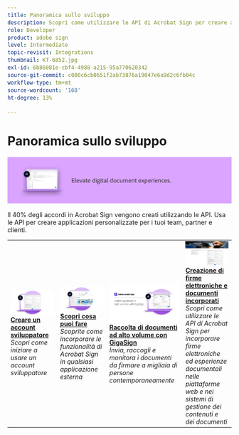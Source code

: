 ```yaml
---
title: Panoramica sullo sviluppo
description: Scopri come utilizzare le API di Acrobat Sign per creare applicazioni personalizzate per team, partner e clienti
role: Developer
product: adobe sign
level: Intermediate
topic-revisit: Integrations
thumbnail: KT-6852.jpg
exl-id: 6b86081e-cbf4-4988-a215-95a770620342
source-git-commit: c000c6cb0651f2ab73876a19047e6a9d2c6fb04c
workflow-type: tm+mt
source-wordcount: '168'
ht-degree: 13%

---
```


# Panoramica sullo sviluppo

![Immagine di sviluppo di Sign](../assets/Hero-Develop.png)

Il 40% degli accordi in Acrobat Sign vengono creati utilizzando le API. Usa le API per creare applicazioni personalizzate per i tuoi team, partner e clienti.

<table style="table-layout:fixed">
<tr>
  <td>
    <a href="https://www.adobe.io/apis/documentcloud/sign.html" target="_blank">
      <img alt="Creare un account sviluppatore" src="../assets/Develop_Getting-Started.png" />
    </a>
    <div>
    <a href="https://www.adobe.io/apis/documentcloud/sign.html" target="_blank"><strong>Creare un account sviluppatore</strong></a>
    </div>
    <em>Scopri come iniziare a usare un account sviluppatore</em>
    <br>
  </td>
  <td>
    <a href="https://www.adobe.io/apis/documentcloud/sign/docs.html" target="_blank">
      <img alt="Scopri cosa puoi fare" src="../assets/Develop_Learn.png" />
    </a>
    <div>
    <a href="https://www.adobe.io/apis/documentcloud/sign/docs.html" target="_blank"><strong>Scopri cosa puoi fare</strong></a>
    </div>
    <em>Scoprite come incorporare le funzionalità di Acrobat Sign in qualsiasi applicazione esterna</em>
    <br>
  </td>  
  <td>
    <a href="gigasign.md">
      <img alt="Raccolta di documenti ad alto volume con GigaSign" src="../assets/gigasign.jpg" />
    </a>
    <div>
    <a href="gigasign.md"><strong>Raccolta di documenti ad alto volume con GigaSign</strong></a>
    </div>
    <em>Invia, raccogli e monitora i documenti da firmare a migliaia di persone contemporaneamente</em>
    <br>
  </td>
   <td>
    <a href="embeddedesignature.md">
      <img alt="Creazione di firme elettroniche e documenti incorporati" src="assets/embeddedesignature/EmbedPart1_thumb.png" />
    </a>
    <div>
    <a href="embeddedesignature.md"><strong>Creazione di firme elettroniche e documenti incorporati</strong></a>
    </div>
    <em>Scopri come utilizzare le API di Acrobat Sign per incorporare firme elettroniche ed esperienze documentali nelle piattaforme web e nei sistemi di gestione dei contenuti e dei documenti</em>
    <br>
  </td>
</tr>
</table>
